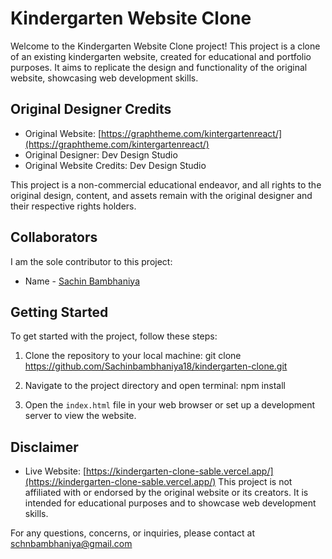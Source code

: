 # Kindergarten  Website Clone

Welcome to the Kindergarten Website Clone project! This project is a clone of an existing kindergarten website, created for educational and portfolio purposes. It aims to replicate the design and functionality of the original website, showcasing web development skills.

## Original Designer Credits

- Original Website: [https://graphtheme.com/kintergartenreact/](https://graphtheme.com/kintergartenreact/)
- Original Designer: Dev Design Studio
- Original Website Credits: Dev Design Studio

This project is a non-commercial educational endeavor, and all rights to the original design, content, and assets remain with the original designer and their respective rights holders.

## Collaborators

I am the sole contributor to this project:

- Name - [Sachin Bambhaniya](https://github.com/Sachinbambhaniya18)



## Getting Started

To get started with the project, follow these steps:

1. Clone the repository to your local machine: git clone https://github.com/Sachinbambhaniya18/kindergarten-clone.git

2. Navigate to the project directory and open terminal: npm install


3. Open the `index.html` file in your web browser or set up a development server to view the website.

## Disclaimer


- Live Website:
[https://kindergarten-clone-sable.vercel.app/](https://kindergarten-clone-sable.vercel.app/)
This project is not affiliated with or endorsed by the original website or its creators. It is intended for educational purposes and to showcase web development skills.

For any questions, concerns, or inquiries, please contact at 
[schnbambhaniya@gmail.com](mailto:schnbambhaniya@gmail.com.)


